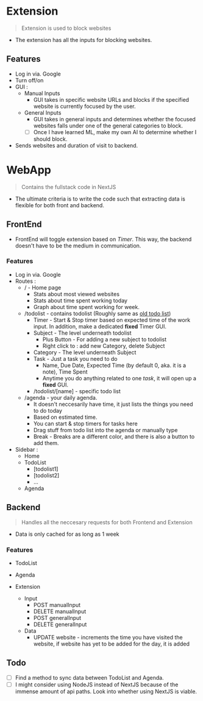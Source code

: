 # Extension

> Extension is used to block websites

- The extension has all the inputs for blocking websites.

## Features

- Log in via. Google
- Turn off/on
- GUI :
  - Manual Inputs
    - GUI takes in specific website URLs and blocks if the specified website is currently focused by the user.
  - General Inputs
    - GUI takes in general inputs and determines whether the focused websites falls under one of the general categories to block.
    - [ ] Once I have learned ML, make my own AI to determine whether I should block.
- Sends websites and duration of visit to backend.

# WebApp

> Contains the fullstack code in NextJS

- The ultimate criteria is to write the code such that extracting data is flexible for both front and backend.

## FrontEnd

- FrontEnd will toggle extension based on _Timer_. This way, the backend doesn't have to be the medium in communication.

### Features

- Log in via. Google
- Routes :
  - / - Home page
    - Stats about most viewed websites
    - Stats about time spent working today
    - Graph about time spent working for week.
  - /todolist - contains todolist (Roughly same as [old todo list](https://usernamedp.github.io/TodoListForSchool/))
    - Timer - Start & Stop timer based on expected time of the work input. In addition, make a dedicated **fixed** Timer GUI.
    - Subject - The level underneath todolist
      - Plus Button - For adding a new subject to todolist
      - Right click to : add new Category, delete Subject
    - Category - The level underneath Subject
    - Task - Just a task you need to do
      - Name, Due Date, Expected Time (by default 0, aka. it is a note), Time Spent
      - Anytime you do anything related to one _task_, it will open up a **fixed** GUI.
    - /todolist/[name] - specific todo list
  - /agenda - your daily agenda.
    - It doesn't neccesarily have time, it just lists the things you need to do today
    - Based on estimated time.
    - You can start & stop timers for tasks here
    - Drag stuff from todo list into the agenda or manually type
    - Break - Breaks are a different color, and there is also a button to add them.
- Sidebar :
  - Home
  - TodoList
    - [todolist1]
    - [todolist2]
    - ...
  - Agenda

## Backend

> Handles all the neccesary requests for both Frontend and Extension

- Data is only cached for as long as 1 week

### Features

- TodoList
- Agenda

- Extension
  - Input
    - POST manualInput
    - DELETE manualInput
    - POST generalInput
    - DELETE generalInput
  - Data
    - UPDATE website - increments the time you have visited the website, if website has yet to be added for the day, it is added

## Todo

- [ ] Find a method to sync data between TodoList and Agenda.
- [ ] I might consider using NodeJS instead of NextJS because of the immense amount of api paths. Look into whether using NextJS is viable.
